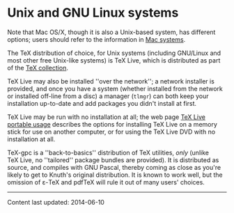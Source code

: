 # Unix and GNU Linux systems

  Note that Mac OS/X, though it is also a Unix-based system, has
  different options; users should refer to the information in
  [Mac systems](./FAQ-sysmac.html).

The TeX distribution of choice, for Unix systems (including
GNU/Linux and most other free Unix-like systems) is TeX&nbsp;Live,
which is distributed as part of the [TeX collection](./FAQ-CD.html).

TeX&nbsp;Live may also be installed ''over the network''; a network
installer is provided, and once you have a system (whether installed
from the network or installed off-line from a disc) a manager
(`tlmgr`) can both keep your installation up-to-date and add
packages you didn't install at first.

TeX&nbsp;Live may be run with no installation at all; the web page 
[TeX&nbsp;Live portable usage](http://www.tug.org/texlive/portable.html)
describes the options for installing TeX&nbsp;Live on a memory stick for
use on another computer, or for using the TeX&nbsp;Live DVD with
no installation at all.

TeX-gpc is a ''back-to-basics'' distribution of TeX utilities,
_only_ (unlike TeX&nbsp;Live, no ''tailored'' package bundles are
provided).  It is distributed as source, and compiles with GNU
Pascal, thereby coming as close as you're likely to get to Knuth's original
distribution.  It is known to work well, but the omission of &epsilon;-TeX
and pdfTeX will rule it out of many users' choices.


----

Content last updated: 2014-06-10
